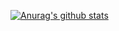 [![Anurag's github stats](https://github-readme-stats.vercel.app/api?username=dreamcoffee)](https://github.com/anuraghazra/github-readme-stats)
